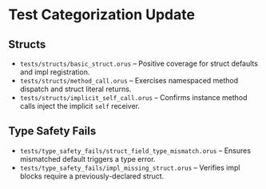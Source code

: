 # Test Categorization Update

## Structs
- `tests/structs/basic_struct.orus` – Positive coverage for struct defaults and impl registration.
- `tests/structs/method_call.orus` – Exercises namespaced method dispatch and struct literal returns.
- `tests/structs/implicit_self_call.orus` – Confirms instance method calls inject the implicit `self` receiver.

## Type Safety Fails
- `tests/type_safety_fails/struct_field_type_mismatch.orus` – Ensures mismatched default triggers a type error.
- `tests/type_safety_fails/impl_missing_struct.orus` – Verifies impl blocks require a previously-declared struct.
